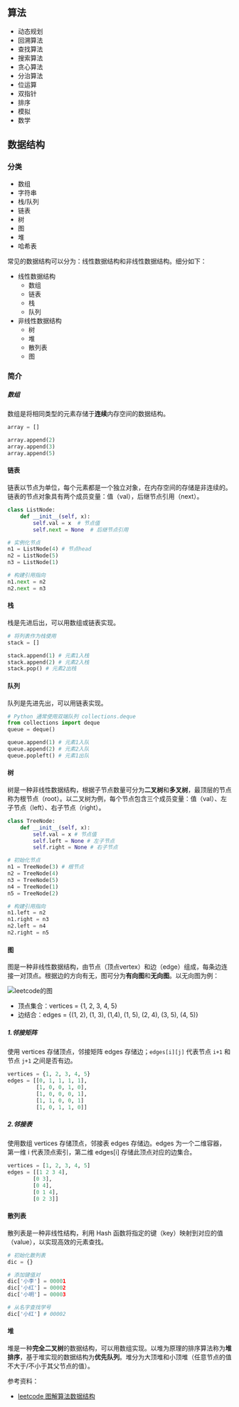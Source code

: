 ## 算法

* 动态规划
* 回溯算法
* 查找算法
* 搜索算法
* 贪心算法
* 分治算法
* 位运算
* 双指针
* 排序
* 模拟
* 数学

## 数据结构

### 分类

* 数组
* 字符串
* 栈/队列
* 链表
* 树
* 图
* 堆
* 哈希表

常见的数据结构可以分为：线性数据结构和非线性数据结构。细分如下：

* 线性数据结构
  * 数组
  * 链表
  * 栈
  * 队列
* 非线性数据结构
  * 树
  * 堆
  * 散列表
  * 图

### 简介

##### 数组

数组是将相同类型的元素存储于**连续**内存空间的数据结构。

```python
array = []

array.append(2)
array.append(3)
array.append(5)
```

#### 链表

链表以节点为单位，每个元素都是一个独立对象，在内存空间的存储是非连续的。链表的节点对象具有两个成员变量：值（val），后继节点引用（next）。

```python
class ListNode:
    def __init__(self, x):
        self.val = x  # 节点值
        self.next = None  # 后继节点引用
```

```python
# 实例化节点
n1 = ListNode(4) # 节点head
n2 = ListNode(5)
n3 = ListNode(1)

# 构建引用指向
n1.next = n2
n2.next = n3
```

#### 栈

栈是先进后出，可以用数组或链表实现。

```python
# 将列表作为栈使用
stack = []

stack.append(1) # 元素1入栈
stack.append(2) # 元素2入栈
stack.pop() # 元素2出栈
```

#### 队列

队列是先进先出，可以用链表实现。

```python
# Python 通常使用双端队列 collections.deque
from collections import deque
queue = deque()

queue.append(1) # 元素1入队
queue.append(2) # 元素2入队
queue.popleft() # 元素1出队
```

#### 树

树是一种非线性数据结构，根据子节点数量可分为**二叉树**和**多叉树**，最顶层的节点称为根节点（root）。以二叉树为例，每个节点包含三个成员变量：值（val）、左子节点（left）、右子节点（right）。

```python
class TreeNode:
    def __init__(self, x):
        self.val = x # 节点值
        self.left = None # 左子节点
        self.right = None # 右子节点
```

```python
# 初始化节点
n1 = TreeNode(3) # 根节点
n2 = TreeNode(4)
n3 = TreeNode(5)
n4 = TreeNode(1)
n5 = TreeNode(2)

# 构建引用指向
n1.left = n2
n1.right = n3
n2.left = n4
n2.right = n5
```

#### 图

图是一种非线性数据结构，由节点（顶点vertex）和边（edge）组成，每条边连接一对顶点。根据边的方向有无，图可分为**有向图**和**无向图**。以无向图为例：

![leetcode的图](https://pic.leetcode-cn.com/1599579136-Fxseew-Picture7.png)

* 顶点集合：vertices = {1, 2, 3, 4, 5}
* 边结合：edges = {(1, 2), (1, 3), (1,4), (1, 5), (2, 4), (3, 5), (4, 5)}

##### 1.邻接矩阵

使用 vertices 存储顶点，邻接矩阵 edges 存储边；`edges[i][j]` 代表节点 `i+1` 和节点 `j+1` 之间是否有边。

```python
vertices = {1, 2, 3, 4, 5}
edges = [[0, 1, 1, 1, 1],
         [1, 0, 0, 1, 0],
         [1, 0, 0, 0, 1],
         [1, 1, 0, 0, 1]
         [1, 0, 1, 1, 0]]
```

##### 2.邻接表

使用数组 vertices 存储顶点，邻接表 edges 存储边。edges 为一个二维容器，第一维 i 代表顶点索引，第二维 edges[i] 存储此顶点对应的边集合。

```python
vertices = [1, 2, 3, 4, 5]
edges = [[1 2 3 4],
        [0 3],
        [0 4],
        [0 1 4],
        [0 2 3]]
```

#### 散列表

散列表是一种非线性结构，利用 Hash 函数将指定的键（key）映射到对应的值（value），以实现高效的元素查找。

```python
# 初始化散列表
dic = {}

# 添加键值对
dic['小李'] = 00001
dic['小红'] = 00002
dic['小明'] = 00003

# 从名字查找学号
dic['小红'] # 00002
```

#### 堆

堆是一种**完全二叉树**的数据结构，可以用数组实现。以堆为原理的排序算法称为**堆排序**，基于堆实现的数据结构为**优先队列**。堆分为大顶堆和小顶堆（任意节点的值不大于/不小于其父节点的值）。

参考资料：
* [leetcode 图解算法数据结构](https://leetcode-cn.com/leetbook/read/illustration-of-algorithm/50e446/)